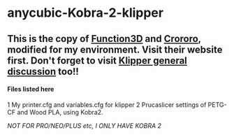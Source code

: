 # anycubic-Kobra-2-klipper
## **This is the copy of [Function3D](https://function3d.xyz/en/how-to-install-klipper-on-anycubic-kobra-2/) and [Crororo](https://crororo.blogspot.com/kobra2klipper), modified for my environment. Visit their website first.** Don't forget to visit [Klipper general discussion](https://klipper.discourse.group/t/klipper-install-anycubic-kobra-2/8549/1) too!! 

#### Files listed here
1 My printer.cfg and variables.cfg for klipper
2 Prucaslicer settings of PETG-CF and Wood PLA, using Kobra2.

*NOT FOR PRO/NEO/PLUS etc, I ONLY HAVE KOBRA 2*
